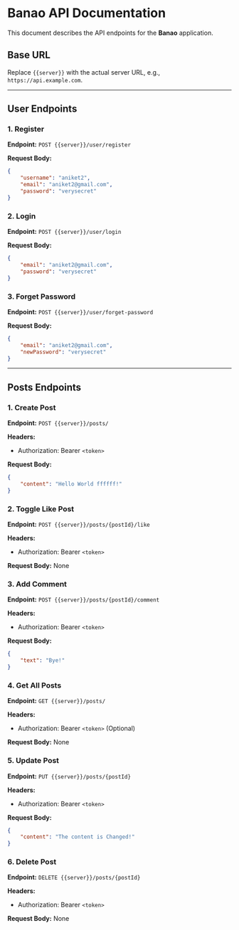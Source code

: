 # Banao API Documentation

This document describes the API endpoints for the **Banao** application.

## Base URL
Replace `{{server}}` with the actual server URL, e.g., `https://api.example.com`.

---

## User Endpoints

### 1. Register
**Endpoint:** `POST {{server}}/user/register`

**Request Body:**
```json
{
    "username": "aniket2",
    "email": "aniket2@gmail.com",
    "password": "verysecret"
}
```

### 2. Login
**Endpoint:** `POST {{server}}/user/login`

**Request Body:**
```json
{
    "email": "aniket2@gmail.com",
    "password": "verysecret"
}
```

### 3. Forget Password
**Endpoint:** `POST {{server}}/user/forget-password`

**Request Body:**
```json
{
    "email": "aniket2@gmail.com",
    "newPassword": "verysecret"
}
```

---

## Posts Endpoints

### 1. Create Post
**Endpoint:** `POST {{server}}/posts/`

**Headers:**
- Authorization: Bearer `<token>`

**Request Body:**
```json
{
    "content": "Hello World ffffff!"
}
```

### 2. Toggle Like Post
**Endpoint:** `POST {{server}}/posts/{postId}/like`

**Headers:**
- Authorization: Bearer `<token>`

**Request Body:** None

### 3. Add Comment
**Endpoint:** `POST {{server}}/posts/{postId}/comment`

**Headers:**
- Authorization: Bearer `<token>`

**Request Body:**
```json
{
    "text": "Bye!"
}
```

### 4. Get All Posts
**Endpoint:** `GET {{server}}/posts/`

**Headers:**
- Authorization: Bearer `<token>` (Optional)

**Request Body:** None

### 5. Update Post
**Endpoint:** `PUT {{server}}/posts/{postId}`

**Headers:**
- Authorization: Bearer `<token>`

**Request Body:**
```json
{
    "content": "The content is Changed!"
}
```

### 6. Delete Post
**Endpoint:** `DELETE {{server}}/posts/{postId}`

**Headers:**
- Authorization: Bearer `<token>`

**Request Body:** None
